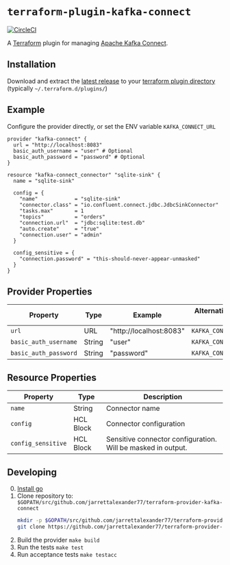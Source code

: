 # `terraform-plugin-kafka-connect`
[![CircleCI](https://circleci.com/gh/jarrettalexander77/terraform-provider-kafka-connect.svg?style=svg)](https://circleci.com/gh/jarrettalexander77/terraform-provider-kafka-connect)

A [Terraform][1] plugin for managing [Apache Kafka Connect][2].

## Installation

Download and extract the [latest
release](https://github.com/jarrettalexander77/terraform-provider-kafka-connect/releases/latest) to
your [terraform plugin directory][third-party-plugins] (typically `~/.terraform.d/plugins/`)

## Example

Configure the provider directly, or set the ENV variable `KAFKA_CONNECT_URL`
```hcl
provider "kafka-connect" {
  url = "http://localhost:8083"
  basic_auth_username = "user" # Optional
  basic_auth_password = "password" # Optional
}

resource "kafka-connect_connector" "sqlite-sink" {
  name = "sqlite-sink"

  config = {
    "name"            = "sqlite-sink"
    "connector.class" = "io.confluent.connect.jdbc.JdbcSinkConnector"
    "tasks.max"       = 1
    "topics"          = "orders"
    "connection.url"  = "jdbc:sqlite:test.db"
    "auto.create"     = "true"
    "connection.user" = "admin"
  }

  config_sensitive = {
    "connection.password" = "this-should-never-appear-unmasked"
  }
}
```

## Provider Properties

| Property              | Type   | Example                 | Alternative environment variable name |
|-----------------------|--------|-------------------------|---------------------------------------|
| `url`                 | URL    | "http://localhost:8083" | `KAFKA_CONNECT_URL`                   |
| `basic_auth_username` | String | "user"                  | `KAFKA_CONNECT_BASIC_AUTH_USERNAME`   |
| `basic_auth_password` | String | "password"              | `KAFKA_CONNECT_BASIC_AUTH_PASSWORD`   |

## Resource Properties

| Property              | Type      | Description                                                          |
|-----------------------|-----------|----------------------------------------------------------------------|
| `name`                | String    | Connector name                                                       |
| `config`              | HCL Block | Connector configuration                                              |
| `config_sensitive`    | HCL Block | Sensitive connector configuration. Will be masked in output.         |

## Developing

0. [Install go][install-go]
0. Clone repository to: `$GOPATH/src/github.com/jarrettalexander77/terraform-provider-kafka-connect`
    ``` bash
    mkdir -p $GOPATH/src/github.com/jarrettalexander77/terraform-provider-kafka-connect; cd $GOPATH/src/github.com/jarrettalexander77/
    git clone https://github.com/jarrettalexander77/terraform-provider-kafka-connect.git
    ```
0. Build the provider `make build`
0. Run the tests `make test`
0. Run acceptance tests `make testacc`

[1]: https://www.terraform.io
[2]: https://kafka.apache.org/documentation/#connect
[third-party-plugins]: https://www.terraform.io/docs/configuration/providers.html#third-party-plugins
[install-go]: https://golang.org/doc/install#install
